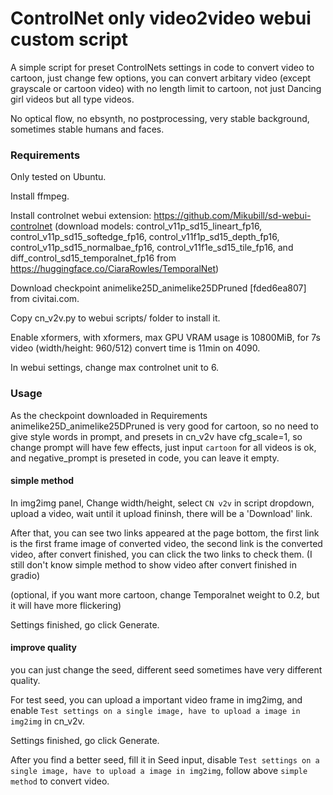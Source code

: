 
# ControlNet only video2video webui custom script

A simple script for preset ControlNets settings in code to convert video to cartoon, just change few options, you can convert arbitary video (except grayscale or cartoon video) with no length limit to cartoon, not just Dancing girl videos but all type videos.

No optical flow, no ebsynth, no postprocessing, very stable background, sometimes stable humans and faces.

### Requirements

Only tested on Ubuntu. 

Install ffmpeg. 

Install controlnet webui extension: https://github.com/Mikubill/sd-webui-controlnet (download models: control_v11p_sd15_lineart_fp16, control_v11p_sd15_softedge_fp16, control_v11f1p_sd15_depth_fp16, control_v11p_sd15_normalbae_fp16, control_v11f1e_sd15_tile_fp16, and diff_control_sd15_temporalnet_fp16 from https://huggingface.co/CiaraRowles/TemporalNet)

Download checkpoint animelike25D_animelike25DPruned [fded6ea807] from civitai.com.

Copy cn_v2v.py to webui scripts/ folder to install it.

Enable xformers, with xformers, max GPU VRAM usage is 10800MiB, for 7s video (width/height: 960/512) convert time is 11min on 4090.

In webui settings, change max controlnet unit to 6.
         

### Usage

As the checkpoint downloaded in Requirements animelike25D_animelike25DPruned is very good for cartoon, so no need to give style words in prompt, and presets in cn_v2v have cfg_scale=1, so change prompt will have few effects, just input `cartoon` for all videos is ok, and negative_prompt is preseted in code, you can leave it empty.

#### simple method
In img2img panel, Change width/height, select `CN v2v` in script dropdown, upload a video, wait until it upload fininsh, there will be a 'Download' link. 

After that, you can see two links appeared at the page bottom, the first link is the first frame image of converted video, the second link is the converted video, after convert finished, you can click the two links to check them. (I still don't know simple method to show video after convert finished in gradio)

(optional, if you want more cartoon, change Temporalnet weight to 0.2, but it will have more flickering)

Settings finished, go click Generate.

#### improve quality
you can just change the seed, different seed sometimes have very different quality.

For test seed, you can upload a important video frame in img2img, and enable `Test settings on a single image, have to upload a image in img2img` in cn_v2v.  

Settings finished, go click Generate.

After you find a better seed, fill it in Seed input, disable `Test settings on a single image, have to upload a image in img2img`, follow above `simple method` to convert video. 
